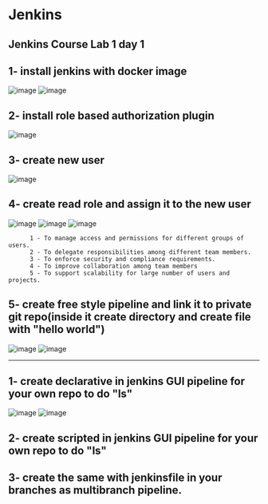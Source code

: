 # Jenkins

## Jenkins Course Lab 1 day 1

## 1- install jenkins with docker image
 ![image](https://user-images.githubusercontent.com/28235504/215155463-8b8f19da-0a71-4889-a14a-52da8737a8a9.png)
 ![image](https://user-images.githubusercontent.com/28235504/215155597-481d5a12-0c3e-49a1-8f66-ef6f429437e4.png)

## 2- install role based authorization plugin 
![image](https://user-images.githubusercontent.com/28235504/215155802-5cf139f7-adef-4de9-bc3b-0214aeeac489.png)
 
## 3- create new user
![image](https://user-images.githubusercontent.com/28235504/215155929-10cb2f41-723b-4528-8355-d7d3a5f507b5.png)

## 4- create read role and assign it to the new user
![image](https://user-images.githubusercontent.com/28235504/215161163-1ff9ba0c-df30-4e4d-b1d1-f05f7417d277.png)
![image](https://user-images.githubusercontent.com/28235504/215161232-61caf8d7-d9fd-4c64-a24f-50e55bdeec85.png)
![image](https://user-images.githubusercontent.com/28235504/215161281-1ae0476b-5c8e-4e56-bc6f-b89e7207b0b1.png)
```
      1 - To manage access and permissions for different groups of users.
      2 - To delegate responsibilities among different team members.
      3 - To enforce security and compliance requirements.
      4 - To improve collaboration among team members
      5 - To support scalability for large number of users and projects.
```

## 5- create free style pipeline and link it to private git repo(inside it create directory and create file with "hello world")
![image](https://user-images.githubusercontent.com/28235504/215221958-d51e621d-7d2f-4e94-9f00-841f534e8f89.png)
![image](https://user-images.githubusercontent.com/28235504/215222031-84fdb646-090c-4f59-b5bd-09ff7336bc47.png)

------------------------------------------------------

## 1- create declarative in jenkins GUI pipeline for your own repo to do "ls"
![image](https://user-images.githubusercontent.com/28235504/215227507-8439c43a-f8b8-4232-83c0-7daa208b3ad8.png)
![image](https://user-images.githubusercontent.com/28235504/215227537-e2412f72-83d7-403a-a446-d98bbeb2aeed.png)

## 2- create scripted in jenkins GUI pipeline for your own repo to do "ls"

## 3- create the same with jenkinsfile in your branches as multibranch pipeline. 
